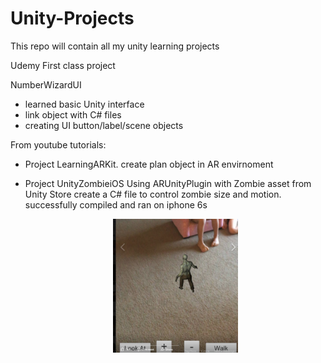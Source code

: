 # Unity-Projects

This repo will contain all my unity learning projects




Udemy First class project

NumberWizardUI
* learned basic Unity interface
* link object with C# files
* creating UI button/label/scene objects



From youtube tutorials:


* Project LearningARKit.
  create plan object in AR envirnoment 

* Project UnityZombieiOS
  Using ARUnityPlugin with Zombie asset from Unity Store create a C# file to control zombie size and motion. successfully compiled and ran on iphone 6s
  
  <p align="center">
  <img src="https://github.com/ericyu423/Unity-Projects/blob/master/pics/zombie.png" width="200"/>
  </p>







